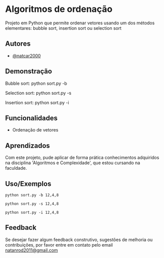 # Algoritmos de ordenação

Projeto em Python que permite ordenar vetores usando um dos métodos elementares: bubble sort, insertion sort ou selection sort
## Autores

- [@natcar2000](https://www.github.com/natcar2000)


## Demonstração

Bubble sort: python sort.py -b <vetor>

Selection sort: python sort.py -s <vetor>

Insertion sort: python sort.py -i <vetor> 


## Funcionalidades

- Ordenação de vetores




## Aprendizados
Com este projeto, pude aplicar de forma prática conhecimentos adquiridos na disciplina 'Algoritmos e Complexidade', que estou cursando na faculdade.


## Uso/Exemplos

```
python sort.py -b 12,4,8

python sort.py -s 12,4,8

python sort.py -i 12,4,8

```


## Feedback

Se desejar fazer algum feedback construtivo, sugestões de melhoria ou contribuições, por favor entre em contato pelo email natanrod2011@gmail.com
